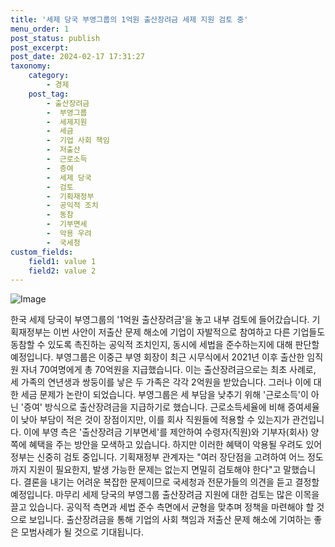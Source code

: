 ```yaml
---
title: '세제 당국 부영그룹의 1억원 출산장려금 세제 지원 검토 중'
menu_order: 1
post_status: publish
post_excerpt: 
post_date: 2024-02-17 17:31:27
taxonomy:
    category:
        - 경제
    post_tag:
        - 출산장려금
        -  부영그룹
        -  세제지원
        -  세금
        -  기업 사회 책임
        -  저출산
        -  근로소득
        -  증여
        -  세제 당국
        -  검토
        -  기획재정부
        -  공익적 조치
        -  동참
        -  기부면세
        -  악용 우려
        -  국세청
custom_fields:
    field1: value 1
    field2: value 2
---
```


![Image](https://imgnews.pstatic.net/image/215/2024/02/11/A202402110027_1_20240211092001383.jpg?type=w647)

한국 세제 당국이 부영그룹의 '1억원 출산장려금'을 놓고 내부 검토에 들어갔습니다. 기획재정부는 이번 사안이 저출산 문제 해소에 기업이 자발적으로 참여하고 다른 기업들도 동참할 수 있도록 촉진하는 공익적 조치인지, 동시에 세법을 준수하는지에 대해 판단할 예정입니다. 
부영그룹은 이중근 부영 회장이 최근 시무식에서 2021년 이후 출산한 임직원 자녀 70여명에게 총 70억원을 지급했습니다. 이는 출산장려금으로는 최초 사례로, 세 가족의 연년생과 쌍둥이를 낳은 두 가족은 각각 2억원을 받았습니다. 그러나 이에 대한 세금 문제가 논란이 되었습니다.
부영그룹은 세 부담을 낮추기 위해 '근로소득'이 아닌 '증여' 방식으로 출산장려금을 지급하기로 했습니다. 근로소득세율에 비해 증여세율이 낮아 부담이 적은 것이 장점이지만, 이를 회사 직원들에 적용할 수 있는지가 관건입니다. 
이에 부영 측은 '출산장려금 기부면세'를 제안하여 수령자(직원)와 기부자(회사) 양쪽에 혜택을 주는 방안을 모색하고 있습니다. 하지만 이러한 혜택이 악용될 우려도 있어 정부는 신중히 검토 중입니다. 
기획재정부 관계자는 "여러 장단점을 고려하여 어느 정도까지 지원이 필요한지, 발생 가능한 문제는 없는지 면밀히 검토해야 한다"고 말했습니다. 결론을 내기는 어려운 복잡한 문제이므로 국세청과 전문가들의 의견을 듣고 결정할 예정입니다.
마무리
세제 당국의 부영그룹 출산장려금 지원에 대한 검토는 많은 이목을 끌고 있습니다. 공익적 측면과 세법 준수 측면에서 균형을 맞추며 정책을 마련해야 할 것으로 보입니다. 출산장려금을 통해 기업의 사회 책임과 저출산 문제 해소에 기여하는 좋은 모범사례가 될 것으로 기대됩니다.
